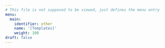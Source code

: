 ```yaml
---
# This file is not supposed to be viewed, just defines the menu entry
menu:
  main:
    identifier: other
    name: '[Templates]'
    weight: 100
draft: false
---
```

